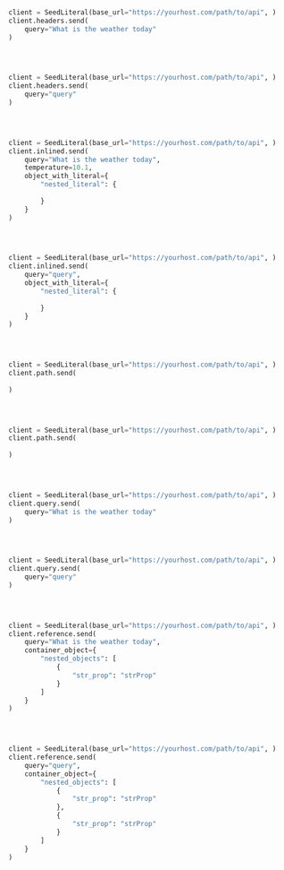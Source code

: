 ```python


client = SeedLiteral(base_url="https://yourhost.com/path/to/api", )        
client.headers.send(
	query="What is the weather today"
)
 
```                        


```python


client = SeedLiteral(base_url="https://yourhost.com/path/to/api", )        
client.headers.send(
	query="query"
)
 
```                        


```python


client = SeedLiteral(base_url="https://yourhost.com/path/to/api", )        
client.inlined.send(
	query="What is the weather today",
	temperature=10.1,
	object_with_literal={
		"nested_literal": {
			
		}
	}
)
 
```                        


```python


client = SeedLiteral(base_url="https://yourhost.com/path/to/api", )        
client.inlined.send(
	query="query",
	object_with_literal={
		"nested_literal": {
			
		}
	}
)
 
```                        


```python


client = SeedLiteral(base_url="https://yourhost.com/path/to/api", )        
client.path.send(
	
)
 
```                        


```python


client = SeedLiteral(base_url="https://yourhost.com/path/to/api", )        
client.path.send(
	
)
 
```                        


```python


client = SeedLiteral(base_url="https://yourhost.com/path/to/api", )        
client.query.send(
	query="What is the weather today"
)
 
```                        


```python


client = SeedLiteral(base_url="https://yourhost.com/path/to/api", )        
client.query.send(
	query="query"
)
 
```                        


```python


client = SeedLiteral(base_url="https://yourhost.com/path/to/api", )        
client.reference.send(
	query="What is the weather today",
	container_object={
		"nested_objects": [
			{
				"str_prop": "strProp"
			}
		]
	}
)
 
```                        


```python


client = SeedLiteral(base_url="https://yourhost.com/path/to/api", )        
client.reference.send(
	query="query",
	container_object={
		"nested_objects": [
			{
				"str_prop": "strProp"
			},
			{
				"str_prop": "strProp"
			}
		]
	}
)
 
```                        


